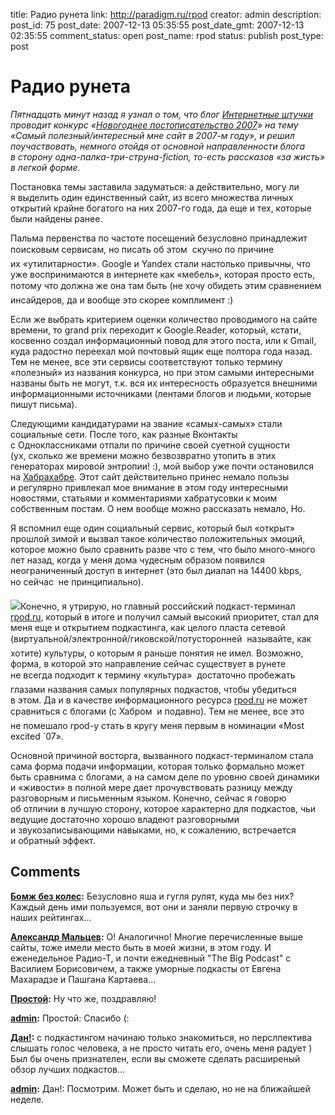 title: Радио рунета
link: http://paradigm.ru/rpod
creator: admin
description: 
post_id: 75
post_date: 2007-12-13 05:35:55
post_date_gmt: 2007-12-13 02:35:55
comment_status: open
post_name: rpod
status: publish
post_type: post

# Радио рунета

_Пятнадцать минут назад я узнал о том, что блог [Интернетные штучки](http://internetno.net/) проводит конкурс «[Новогоднее постописательство 2007](http://internetno.net/2007/12/11/postopis2007/)» на тему «Самый полезный/интересный мне сайт в 2007-м году», и решил поучаствовать, немного отойдя от основной направленности блога в сторону одна-палка-три-струна-fiction, то-есть рассказов «за жисть» в легкой форме._

Постановка темы заставила задуматься: а действительно, могу ли я выделить один единственный сайт, из всего множества личных открытий крайне богатого на них 2007-го года, да еще и тех, которые были найдены ранее.

Пальма первенства по частоте посещений безусловно принадлежит поисковым сервисам, но писать об этом  скучно по причине их «утилитарности». Google и Yandex стали настолько привычны, что уже воспринимаются в интернете как «мебель», которая просто есть, потому что должна же она там быть (не хочу обидеть этим сравнением инсайдеров, да и вообще это скорее комплимент :)

Если же выбрать критерием оценки количество проводимого на сайте времени, то grand prix переходит к Google.Reader, который, кстати, косвенно создал информационный повод для этого поста, или к Gmail, куда радостно переехал мой почтовый ящик еще полтора года назад. Тем не менее, все эти сервисы соответствуют только термину «полезный» из названия конкурса, но при этом самыми интересными названы быть не могут, т.к. вся их интересность образуется внешними информационными источниками (лентами блогов и людьми, которые пишут письма).

Следующими кандидатурами на звание «самых-самых» стали социальные сети. После того, как разные Вконтакты с Одноклассниками отпали по причине своей суетной сущности (ух, сколько же времени можно безвозвратно утопить в этих генераторах мировой энтропии! :), мой выбор уже почти остановился на [Хабрахабре](http://habrahabr.ru/). Этот сайт действительно принес немало пользы и регулярно привлекал мое внимание в этом году интересными новостями, статьями и комментариями хабратусовки к моим собственным постам. О нем вообще можно рассказать немало, Но. 

Я вспомнил еще один социальный сервис, который был «открыт» прошлой зимой и вызвал такое количество положительных эмоций, которое можно было сравнить разве что с тем, что было много-много лет назад, когда у меня дома чудесным образом появился неограниченный доступ в интернет (это был диалап на 14400 kbps, но сейчас  не принципиально).

![](/;-\)/2007/12/rpod.gif)Конечно, я утрирую, но главный российский подкаст-терминал [rpod.ru](http://rpod.ru), который в итоге и получил самый высокий приоритет, стал для меня еще и открытием подкастинга, как целого пласта сетевой (виртуальной/электронной/гиковской/потусторонней  называйте, как хотите) культуры, о которым я раньше понятия не имел. Возможно, форма, в которой это направление сейчас существует в рунете не всегда подходит к термину «культура»  достаточно пробежать глазами названия самых популярных подкастов, чтобы убедиться в этом. Да и в качестве информационного ресурса [rpod.ru](http://rpod.ru) не может сравниться с блогами (с Хабром  и подавно). Тем не менее, все это не помешало rpod-у стать в кругу меня первым в номинации «Most excited `07».

Основной причиной восторга, вызванного подкаст-терминалом стала сама форма подачи информации, которая только формально может быть сравнима с блогами, а на самом деле по уровню своей динамики и «живости» в полной мере дает прочувствовать разницу между разговорным и письменным языком. Конечно, сейчас я говорю об отличии в лучшую сторону, которое характерно для подкастов, чьи ведущие достаточно хорошо владеют разговорными и звукозаписывающими навыками, но, к сожалению, встречается и обратный эффект.

## Comments

**[Бомж без колес](#63 "2007-12-16 14:14:29"):** Безусловно яша и гугля рулят, куда мы без них? Каждый день ими пользуемся, вот они и заняли первую строчку в наших рейтингах...

**[Александр Мальцев](#67 "2007-12-17 09:50:00"):** О! Аналогично! Многие перечисленные выше сайты, тоже имели место быть в моей жизни, в этом году. И еженедельное Радио-Т, и почти ежедневный "The Big Podcast" с Василием Борисовичем, а также уморные подкасты от Евгена Махарадзе и Пашгана Картаева...

**[Простой](#135 "2007-12-27 00:10:10"):** Ну что же, поздравляю!

**[admin](#136 "2007-12-27 00:21:52"):** Простой: Спасибо (:

**[Дан!](#157 "2007-12-30 01:17:59"):** с подкастингом начинаю только знакомиться, но перслпектива слышать голос человека, а не просто читать его, очень меня радует ) Был бы очень признателен, если вы сможете сделать расширеный обзор лучших подкастов...

**[admin](#158 "2007-12-30 01:36:48"):** Дан!: Посмотрим. Может быть и сделаю, но не на ближайшей неделе.


